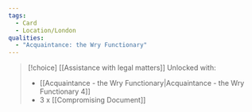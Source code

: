 ```yaml
---
tags:
  - Card
  - Location/London
qualities:
  - "Acquaintance: the Wry Functionary"
---
```


> [!choice] [[Assistance with legal matters]]
> Unlocked with:
> - [[Acquaintance - the Wry Functionary|Acquaintance - the Wry Functionary 4]]
> - 3 x [[Compromising Document]]